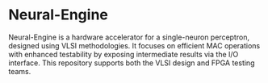 # Neural-Engine
Neural-Engine is a hardware accelerator for a single-neuron perceptron, designed using VLSI methodologies. It focuses on efficient MAC operations with enhanced testability by exposing intermediate results via the I/O interface. This repository supports both the VLSI design and FPGA testing teams.
